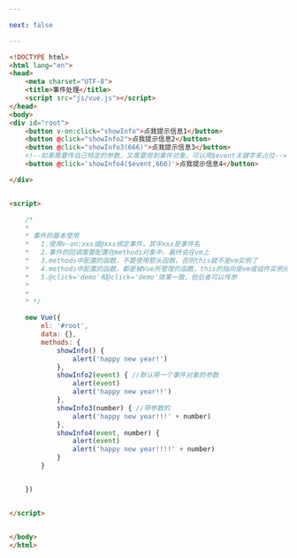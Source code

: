 ```yaml
---

next: false

---
```




<BlogInfo id="363" title="9.事件处理" author="白日梦想猿" pv=0 read_times=0 pre_cost_time="1分4秒" category="vue学习" tag_list="['vue学习']" create_time="2023.01.02 12:57:38" update_time="2023.01.02 13:11:06" />

```html
<!DOCTYPE html>
<html lang="en">
<head>
    <meta charset="UTF-8">
    <title>事件处理</title>
    <script src="js/vue.js"></script>
</head>
<body>
<div id="root">
    <button v-on:click="showInfo">点我提示信息1</button>
    <button @click="showInfo2">点我提示信息2</button>
    <button @click="showInfo3(666)">点我提示信息3</button>
    <!--如果需要传自己特定的参数，又需要用到事件对象，可以用$event关键字来占位-->
    <button @click='showInfo4($event,666)'>点我提示信息4</button>

</div>


<script>

    /*
    *
    * 事件的基本使用
    *   1.使用v-on:xxx或@xxx绑定事件，其中xxx是事件名
    *   2.事件的回调需要配置在methods对象中，最终会在vm上
    *   3.methods中配置的函数，不要使用箭头函数，否则this就不是vm实例了
    *   4.methods中配置的函数，都是被Vue所管理的函数，this的指向是vm或组件实例对象
    *   5.@click='demo'和@click='demo'效果一致，但后者可以传参
    *
    *
    * */

    new Vue({
        el: '#root',
        data: {},
        methods: {
            showInfo() {
                alert('happy new year!')
            },
            showInfo2(event) { //默认带一个事件对象的参数
                alert(event)
                alert('happy new year!!')
            },
            showInfo3(number) { //带参数的
                alert('happy new year!!!' + number)
            },
            showInfo4(event, number) {
                alert(event)
                alert('happy new year!!!!' + number)
            }
        }


    })


</script>


</body>
</html>
```



<ActionBox />
